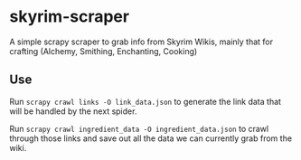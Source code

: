 # skyrim-scraper
A simple scrapy scraper to grab info from Skyrim Wikis, mainly that for crafting (Alchemy, Smithing, Enchanting, Cooking)

## Use ##

Run `scrapy crawl links -O link_data.json` to generate the link data that will be handled by the next spider. 

Run `scrapy crawl ingredient_data -O ingredient_data.json` to crawl through those links and save out all the data we can currently grab from the wiki. 

